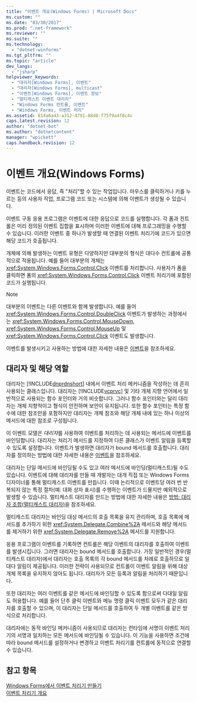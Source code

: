 ```yaml
---
title: "이벤트 개요(Windows Forms) | Microsoft Docs"
ms.custom: ""
ms.date: "03/30/2017"
ms.prod: ".net-framework"
ms.reviewer: ""
ms.suite: ""
ms.technology: 
  - "dotnet-winforms"
ms.tgt_pltfrm: ""
ms.topic: "article"
dev_langs: 
  - "jsharp"
helpviewer_keywords: 
  - "대리자[Windows Forms], 이벤트"
  - "대리자[Windows Forms], multicast"
  - "이벤트[Windows Forms], 이벤트 정보"
  - "멀티캐스트 이벤트 대리자"
  - "Windows Forms 컨트롤, 이벤트"
  - "Windows Forms, 이벤트 처리"
ms.assetid: 814a6a43-a312-4791-88d8-f75f9a4f8c4c
caps.latest.revision: 12
author: "dotnet-bot"
ms.author: "dotnetcontent"
manager: "wpickett"
caps.handback.revision: 12
---
```

# 이벤트 개요(Windows Forms)
이벤트는 코드에서 응답, 즉 "처리"할 수 있는 작업입니다.  마우스를 클릭하거나 키를 누르는 등의 사용자 작업, 프로그램 코드 또는 시스템에 의해 이벤트가 생성될 수 있습니다.  
  
 이벤트 구동 응용 프로그램은 이벤트에 대한 응답으로 코드를 실행합니다.  각 폼과 컨트롤은 미리 정의된 이벤트 집합을 표시하며 이러한 이벤트에 대해 프로그래밍을 수행할 수 있습니다.  이러한 이벤트 중 하나가 발생할 때 연결된 이벤트 처리기에 코드가 있으면 해당 코드가 호출됩니다.  
  
 개체에 의해 발생하는 이벤트 유형은 다양하지만 대부분의 형식은 대다수 컨트롤에 공통적으로 적용됩니다.  예를 들어 대부분의 개체는 <xref:System.Windows.Forms.Control.Click> 이벤트를 처리합니다.  사용자가 폼을 클릭하면 폼의 <xref:System.Windows.Forms.Control.Click> 이벤트 처리기에 포함된 코드가 실행됩니다.  
  
> [!NOTE]
>  대부분의 이벤트는 다른 이벤트와 함께 발생합니다.  예를 들어 <xref:System.Windows.Forms.Control.DoubleClick> 이벤트가 발생하는 과정에서는 <xref:System.Windows.Forms.Control.MouseDown>, <xref:System.Windows.Forms.Control.MouseUp> 및 <xref:System.Windows.Forms.Control.Click> 이벤트도 발생합니다.  
  
 이벤트를 발생시키고 사용하는 방법에 대한 자세한 내용은 [이벤트](../../../docs/standard/events/index.md)을 참조하세요.  
  
## 대리자 및 해당 역할  
 대리자는 [!INCLUDE[dnprdnshort](../../../includes/dnprdnshort-md.md)] 내에서 이벤트 처리 메커니즘을 작성하는 데 흔히 사용되는 클래스입니다.  대리자는 [!INCLUDE[vcprvc](../../../includes/vcprvc-md.md)] 및 기타 개체 지향 언어에서 일반적으로 사용되는 함수 포인터와 거의 비슷합니다.  그러나 함수 포인터와는 달리 대리자는 개체 지향적이고 형식이 안전하며 보안이 유지됩니다.  또한 함수 포인터는 특정 함수에 대한 참조만을 포함하지만 대리자는 개체 참조와 해당 개체 내에 있는 하나 이상의 메서드에 대한 참조로 구성됩니다.  
  
 이 이벤트 모델은 *대리자*를 사용하여 이벤트를 처리하는 데 사용되는 메서드에 이벤트를 바인딩합니다.  대리자는 처리기 메서드를 지정하여 다른 클래스가 이벤트 알림을 등록할 수 있도록 설정합니다.  이벤트가 발생하면 대리자가 bound 메서드를 호출합니다.  대리자를 정의하는 방법에 대한 자세한 내용은 [이벤트](../../../docs/standard/events/index.md)을 참조하세요.  
  
 대리자는 단일 메서드에 바인딩될 수도 있고 여러 메서드에 바인딩\(멀티캐스트\)될 수도 있습니다.   이벤트에 대해 대리자를 만들 때 개발자는 대개 직접 또는 Windows Forms 디자이너를 통해 멀티캐스트 이벤트를 만듭니다.  이때 논리적으로 이벤트당 여러 번 반복되지 않는 특정 절차\(예: 대화 상자 표시\)를 수행하는 이벤트가 드물지만 예외적으로 발생할 수 있습니다.  멀티캐스트 대리자를 만드는 방법에 대한 자세한 내용은 [방법: 대리자 조합\(멀티캐스트 대리자\)](../Topic/How%20to:%20Combine%20Delegates%20\(Multicast%20Delegates\)\(C%23%20Programming%20Guide\).md)을 참조하세요.  
  
 멀티캐스트 대리자는 바인딩 대상 메서드의 호출 목록을 유지 관리하며,  호출 목록에 메서드를 추가하기 위한 <xref:System.Delegate.Combine%2A> 메서드와 해당 메서드를 제거하기 위한 <xref:System.Delegate.Remove%2A> 메서드를 지원합니다.  
  
 응용 프로그램이 이벤트를 기록하면 컨트롤은 해당 이벤트의 대리자를 호출하여 이벤트를 발생시킵니다.  그러면 대리자는 bound 메서드를 호출합니다.  가장 일반적인 경우\(멀티캐스트 대리자\)에서 대리자는 호출 목록의 각 bound 메서드를 차례로 호출하므로 일대다 알림이 제공됩니다.  이러한 전략이 사용되므로 컨트롤이 이벤트 알림을 위해 대상 개체 목록을 유지하지 않아도 됩니다. 대리자가 모든 등록과 알림을 처리하기 때문입니다.  
  
 또한 대리자는 여러 이벤트를 같은 메서드에 바인딩할 수 있도록 함으로써 다대일 알림도 허용합니다.  예를 들어 단추 클릭 이벤트와 메뉴 명령 클릭 이벤트 모두가 같은 대리자를 호출할 수 있으며, 이 대리자는 단일 메서드를 호출하여 두 개별 이벤트를 같은 방식으로 처리합니다.  
  
 대리자에는 동적 바인딩 메커니즘이 사용되므로 대리자는 런타임에 서명이 이벤트 처리기의 서명과 일치하는 모든 메서드에 바인딩될 수 있습니다.  이 기능을 사용하면 조건에 따라 bound 메서드를 설정하거나 변경하고 이벤트 처리기를 컨트롤에 동적으로 연결할 수 있습니다.  
  
## 참고 항목  
 [Windows Forms에서 이벤트 처리기 만들기](../../../docs/framework/winforms/creating-event-handlers-in-windows-forms.md)   
 [이벤트 처리기 개요](../../../docs/framework/winforms/event-handlers-overview-windows-forms.md)